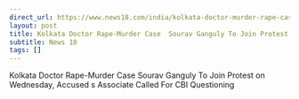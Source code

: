 ```yaml
---
direct_url: https://www.news18.com/india/kolkata-doctor-murder-rape-case-live-updates-rg-kar-medical-college-news-liveblog-9020834.html
layout: post
title: Kolkata Doctor Rape-Murder Case  Sourav Ganguly To Join Protest on Wednesday, Accused s Associate Called For CBI Questioning
subtitle: News 18
tags: []
---
```


Kolkata Doctor Rape-Murder Case  Sourav Ganguly To Join Protest on Wednesday, Accused s Associate Called For CBI Questioning
